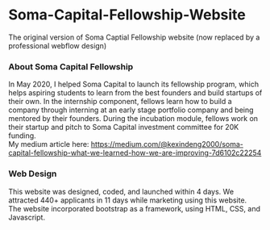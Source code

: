 # Soma-Capital-Fellowship-Website
The original version of Soma Captial Fellowship website (now replaced by a professional webflow design)

### About Soma Capital Fellowship
In May 2020, I helped Soma Capital to launch its fellowship program, which helps aspiring students to learn from the best founders and build startups of their own. In the internship component, fellows learn how to build a company through interning at an early stage portfolio company and being mentored by their founders. During the incubation module, fellows work on their startup and pitch to Soma Capital investment committee for 20K funding. </br>
My medium article here: https://medium.com/@kexindeng2000/soma-capital-fellowship-what-we-learned-how-we-are-improving-7d6102c22254

### Web Design
This website was designed, coded, and launched within 4 days. We attracted 440+ applicants in 11 days while marketing using this website. </br>
The website incorporated bootstrap as a framework, using HTML, CSS, and Javascript.

